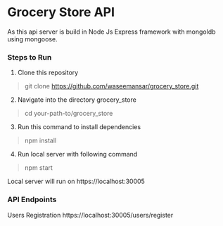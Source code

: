 # Grocery Store API

As this api server is build in Node Js Express framework with mongoldb using mongoose.

### Steps to Run

1. Clone this repository

> git clone https://github.com/waseemansar/grocery_store.git

2. Navigate into the directory grocery_store

> cd your-path-to/grocery_store

3. Run this command to install dependencies

> npm install

4. Run local server with following command

> npm start

Local server will run on
https://localhost:30005

### API Endpoints

Users Registration
https://localhost:30005/users/register

